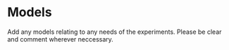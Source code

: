 # Models
Add any models relating to any needs of the experiments.
Please be clear and comment wherever neccessary.
